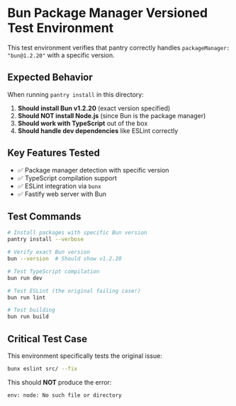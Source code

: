 # Bun Package Manager Versioned Test Environment

This test environment verifies that pantry correctly handles `packageManager: "bun@1.2.20"` with a specific version.

## Expected Behavior

When running `pantry install` in this directory:

1. **Should install Bun v1.2.20** (exact version specified)
2. **Should NOT install Node.js** (since Bun is the package manager)
3. **Should work with TypeScript** out of the box
4. **Should handle dev dependencies** like ESLint correctly

## Key Features Tested

- ✅ Package manager detection with specific version
- ✅ TypeScript compilation support
- ✅ ESLint integration via `bunx`
- ✅ Fastify web server with Bun

## Test Commands

```bash
# Install packages with specific Bun version
pantry install --verbose

# Verify exact Bun version
bun --version  # Should show v1.2.20

# Test TypeScript compilation
bun run dev

# Test ESLint (the original failing case!)
bun run lint

# Test building
bun run build
```

## Critical Test Case

This environment specifically tests the original issue:

```bash
bunx eslint src/ --fix
```

This should **NOT** produce the error:

```
env: node: No such file or directory
```
